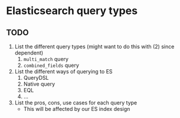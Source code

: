 # Elasticsearch query types

## TODO

1. List the different query types (might want to do this with (2) since dependent)
    1. `multi_match` query
    2. `combined_fields` query
2. List the different ways of querying to ES
    1. QueryDSL
    2. Native query
    3. EQL
    4. ...
3. List the pros, cons, use cases for each query type
    - This will be affected by our ES index design
